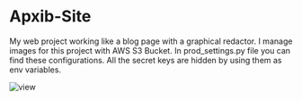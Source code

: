 # Apxib-Site
My web project working like a blog page with a graphical redactor. I manage images for this project with AWS S3 Bucket. In prod_settings.py file you can find these configurations. All the secret keys are hidden by using them as env variables.


![view](https://github.com/valentynvovchak/Apxib-Site/blob/main/media/view2.png?raw=true)
